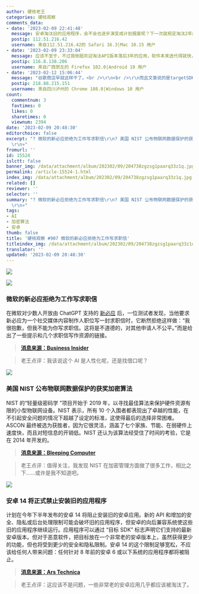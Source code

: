```yaml
---
author: 硬核老王
categories: 硬核观察
comments_data:
- date: '2023-02-09 22:41:48'
  message: 安卓淘汰旧的应用程序，会不会也逐步演变成计划报废呢？下一次就规定淘汰2年前的应用程序？
  postip: 112.51.216.42
  username: 来自112.51.216.42的 Safari 16.3|Mac 10.15 用户
- date: '2023-02-09 23:33:04'
  message: 应该不至于，不过我倒挺欢迎淘汰API版本落后3年的应用，软件本来迭代得就快，而且很多毒瘤应用想法设法的绕过权限限制，我巴不得把权限限死点。
  postip: 116.8.138.206
  username: 来自广西崇左的 Firefox 102.0|Android 10 用户
- date: '2023-02-12 15:06:44'
  message: "谷歌商店早就这样干了。<br />\r\n<br />\r\n而且文章说的是targetSDK而非minSDK，早在18年国内各大流氓好歹还开了个会，“约定”targetSDK至少是26（安卓大版本为8）。目前这一条他们还坚持得好"
  postip: 218.88.215.151
  username: 来自四川泸州的 Chrome 108.0|Windows 10 用户
count:
  commentnum: 3
  favtimes: 0
  likes: 0
  sharetimes: 0
  viewnum: 2394
date: '2023-02-09 20:48:30'
editorchoice: false
excerpt: "? 微软的新必应拒绝为工作写求职信\r\n? 美国 NIST 公布物联网数据保护的获奖加密算法\r\n? 安卓 14 将正式禁止安装旧的应用程序\r\n»
  \r\n»"
fromurl: ''
id: 15524
islctt: false
banner_img: /data/attachment/album/202302/09/204738zgzsg1paarq33z1q.jpg
permalink: /article-15524-1.html
index_img: /data/attachment/album/202302/09/204738zgzsg1paarq33z1q.jpg
related: []
reviewer: ''
selector: ''
summary: "? 微软的新必应拒绝为工作写求职信\r\n? 美国 NIST 公布物联网数据保护的获奖加密算法\r\n? 安卓 14 将正式禁止安装旧的应用程序\r\n»
  \r\n»"
tags:
- AI
- 加密算法
- 安卓
thumb: false
title: '硬核观察 #907 微软的新必应拒绝为工作写求职信'
titleindex_img: /data/attachment/album/202302/09/204738zgzsg1paarq33z1q.jpg
translator: ''
updated: '2023-02-09 20:48:30'
---
```


![](/data/attachment/album/202302/09/204738zgzsg1paarq33z1q.jpg)


![](/data/attachment/album/202302/09/204745d7uxsul0ga5plal5.jpg)


### 微软的新必应拒绝为工作写求职信


在微软对少数人开放由 ChatGPT 支持的 [新必应](/article-15522-1.html) 后，一位测试者发现，当他要求新必应为一个社交媒体内容制作人职位写一封求职信时，它断然拒绝这样做：“我很抱歉，但我不能为你写求职信。这将是不道德的，对其他申请人不公平。”而是给出了一些提示和几个求职信写作资源的链接。



> 
> **[消息来源：Business Insider](https://www.businessinsider.com/microsoft-bing-ai-chatgpt-refuse-job-cover-letter-application-interview-2023-2)**
> 
> 
> 



> 
> 老王点评：我该说这个 AI 是人性化呢，还是找借口呢？
> 
> 
> 


![](/data/attachment/album/202302/09/204753kikmq3iqyqychihf.jpg)


### 美国 NIST 公布物联网数据保护的获奖加密算法


NIST 的“轻量级密码学 ”项目开始于 2019 年，以寻找最佳算法来保护硬件资源有限的小型物联网设备。NIST 表示，所有 10 个入围者都表现出了卓越的性能，在不引起安全问题的情况下超越了设定的标准，这使得最后的选择非常困难。ASCON 最终被选为获胜者，因为它很灵活，涵盖了七个家族、节能、在弱硬件上速度快，而且对短信息的开销低。NIST 还认为该算法经受住了时间的考验，它是在 2014 年开发的。



> 
> **[消息来源：Bleeping Computer](https://www.bleepingcomputer.com/news/security/us-nist-unveils-winning-encryption-algorithm-for-iot-data-protection/)**
> 
> 
> 



> 
> 老王点评：值得关注，我发现 NIST 在加密管理方面做了很多工作，相比之下……或许是我不知道吧。
> 
> 
> 


![](/data/attachment/album/202302/09/204806cxfn7nlenonxzymm.jpg)


### 安卓 14 将正式禁止安装旧的应用程序


计划在今年下半年发布的安卓 14 将阻止安装旧的安卓应用。新的 API 和增加的安全、隐私或后台处理限制可能会破坏旧的应用程序，但安卓的向后兼容系统使这些旧的应用程序继续运行。应用程序可以通过 “目标 SDK” 标志声明它们支持的最新安卓版本。但对于恶意软件，把目标放在一个非常老的安卓版本上，虽然获得更少的功能，但也将受到更少的安全和隐私限制。安卓 14 的这个限制足够宽松，不应该给任何人带来问题：任何针对 8 年前的安卓 6 或以下系统的应用程序都将被阻止。



> 
> **[消息来源：Ars Technica](https://arstechnica.com/gadgets/2023/02/android-14-preview-1-is-out-will-officially-ban-installation-of-old-apps/)**
> 
> 
> 



> 
> 老王点评：这应该不是问题，一些非常老的安卓应用几乎都应该被淘汰了。
> 
> 
>